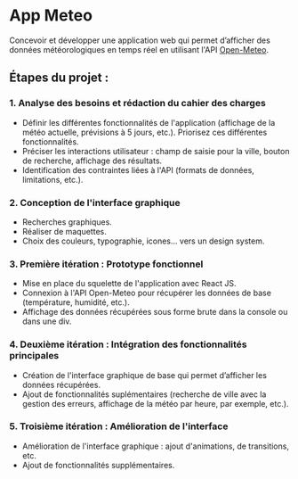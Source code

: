 # App Meteo

Concevoir et développer une application web qui permet d’afficher des données météorologiques en temps réel en utilisant l'API [Open-Meteo](https://open-meteo.com/).

## Étapes du projet :

### 1. Analyse des besoins et rédaction du cahier des charges

- Définir les différentes fonctionnalités de l'application (affichage de la météo actuelle, prévisions à 5 jours, etc.). Priorisez ces différentes fonctionnalités.
- Préciser les interactions utilisateur : champ de saisie pour la ville, bouton de recherche, affichage des résultats.
- Identification des contraintes liées à l'API (formats de données, limitations, etc.).

### 2. Conception de l'interface graphique

- Recherches graphiques.
- Réaliser de maquettes.
- Choix des couleurs, typographie, icones... vers un design system.

### 3. Première itération : Prototype fonctionnel

- Mise en place du squelette de l'application avec React JS.
- Connexion à l'API Open-Meteo pour récupérer les données de base (température, humidité, etc.).
- Affichage des données récupérées sous forme brute dans la console ou dans une div.

### 4. Deuxième itération : Intégration des fonctionnalités principales

- Création de l'interface graphique de base qui permet d’afficher les données récupérées.
- Ajout de fonctionnalités suplémentaires (recherche de ville avec la gestion des erreurs, affichage de la météo par heure, par exemple, etc.).

### 5. Troisième itération : Amélioration de l'interface

- Amélioration de l'interface graphique : ajout d'animations, de transitions, etc.
- Ajout de fonctionnalités supplémentaires.

